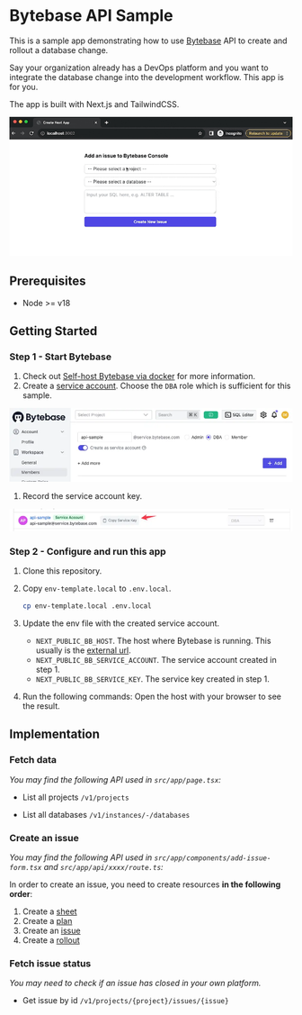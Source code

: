 # Bytebase API Sample

This is a sample app demonstrating how to use [Bytebase](https://github.com/bytebase/bytebase) API to create and rollout a database change.

Say your organization already has a DevOps platform and you want to integrate the database change into the development workflow. This app is for you.

The app is built with Next.js and TailwindCSS.

![Bytebase API Experiment with Next.js](docs/add-issue-and-refresh.gif)

## Prerequisites

- Node >= v18

## Getting Started

### Step 1 - Start Bytebase

1. Check out [Self-host Bytebase via docker](https://www.bytebase.com/docs/get-started/self-host/#docker) for more information.
1. Create a [service account](https://www.bytebase.com/docs/how-to/spanner/how-to-create-a-service-account-for-bytebase/).
   Choose the `DBA` role which is sufficient for this sample.

![Service Account Create](docs/service-account-create.webp)

1. Record the service account key.

![Service Account Create](docs/service-account-key.webp)

### Step 2 - Configure and run this app

1. Clone this repository.
1. Copy `env-template.local` to `.env.local`.

   ```bash
   cp env-template.local .env.local
   ```

1. Update the env file with the created service account.

   - `NEXT_PUBLIC_BB_HOST`. The host where Bytebase is running. This usually is the [external url](https://www.bytebase.com/docs/get-started/install/external-url).
   - `NEXT_PUBLIC_BB_SERVICE_ACCOUNT`. The service account created in step 1.
   - `NEXT_PUBLIC_BB_SERVICE_KEY`. The service key created in step 1.

1. Run the following commands:
Open the host with your browser to see the result.

## Implementation

### Fetch data

_You may find the following API used in `src/app/page.tsx`:_

- List all projects
  `/v1/projects`

- List all databases
  `/v1/instances/-/databases`

### Create an issue

_You may find the following API used in `src/app/components/add-issue-form.tsx` and `src/app/api/xxxx/route.ts`:_

In order to create an issue, you need to create resources **in the following order**:

1. Create a [sheet](https://github.com/bytebase/bytebase/blob/061e6faf452e1c065fb7a209c52484bd88788945/proto/gen/grpc-doc/v1/README.md#bytebase-v1-Sheet)
2. Create a [plan](https://github.com/bytebase/bytebase/blob/061e6faf452e1c065fb7a209c52484bd88788945/proto/gen/grpc-doc/v1/README.md#bytebase-v1-Plan)
3. Create an [issue](https://github.com/bytebase/bytebase/blob/061e6faf452e1c065fb7a209c52484bd88788945/proto/gen/grpc-doc/v1/README.md#bytebase-v1-Issue)
4. Create a [rollout](https://github.com/bytebase/bytebase/blob/061e6faf452e1c065fb7a209c52484bd88788945/proto/gen/grpc-doc/v1/README.md#bytebase-v1-Rollout)

### Fetch issue status

_You may need to check if an issue has closed in your own platform._

- Get issue by id `/v1/projects/{project}/issues/{issue}`
